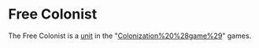# Free Colonist

The Free Colonist is a [unit](unit) in the "[Colonization%20%28game%29](Colonization)" games.